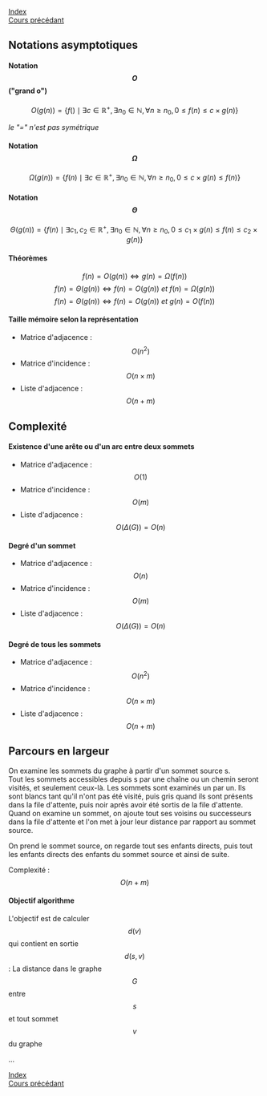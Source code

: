 <script type="text/javascript" src="https://cdnjs.cloudflare.com/ajax/libs/mathjax/2.7.7/latest.js?config=TeX-MML-AM_CHTML"></script>

[Index](./index.md)  
[Cours précédant](./cours_1.md)

## Notations asymptotiques

#### Notation $$O$$ ("grand o")

$$O(g(n)) = \{f() \mid \exists c \in \mathbb{R^+}, \exists n_0 \in \mathbb{N}, \forall n \geq n_0, 0 \leq f(n) \leq c\times g(n)\}$$

*le "=" n'est pas symétrique*

#### Notation $$\Omega$$
$$\Omega (g(n)) = \{f(n)\mid \exists c \in \mathbb{R^+}, \exists n_0 \in \mathbb{N}, \forall n \geq n_0, 0 \leq c \times g(n) \leq f(n)\}$$

#### Notation $$\Theta$$
$$\Theta (g(n)) = \{f(n) \mid \exists c_1, c_2 \in \mathbb{R^+}, \exists n_0 \in \mathbb{N}, \forall n \geq n_0, 0 \leq c_1 \times g(n) \leq f(n) \leq c_2 \times g(n)\}$$

#### Théorèmes
$$f(n) = O(g(n)) \Leftrightarrow g(n) = \Omega (f(n))$$
$$f(n) = \Theta (g(n)) \Leftrightarrow f(n) = O(g(n))\ et\ f(n) = \Omega (g(n))$$
$$f(n) = \Theta (g(n)) \Leftrightarrow f(n) = O(g(n))\ et\ g(n) = O(f(n))$$

#### Taille mémoire selon la représentation

- Matrice d'adjacence : $$O(n^2)$$
- Matrice d'incidence : $$O(n\times m)$$
- Liste d'adjacence : $$O(n+m)$$

## Complexité

#### Existence d'une arête ou d'un arc entre deux sommets
- Matrice d'adjacence : $$O(1)$$
- Matrice d'incidence : $$O(m)$$
- Liste d'adjacence : $$O(\Delta (G)) = O(n)$$

#### Degré d'un sommet
- Matrice d'adjacence : $$O(n)$$
- Matrice d'incidence : $$O(m)$$
- Liste d'adjacence : $$O(\Delta (G)) = O(n)$$

#### Degré de tous les sommets
- Matrice d'adjacence : $$O(n^2)$$
- Matrice d'incidence : $$O(n\times m)$$
- Liste d'adjacence : $$O(n + m)$$

## Parcours en largeur
On examine les sommets du graphe à partir d'un sommet source s.  
Tout les sommets accessibles depuis s par une chaîne ou un chemin seront visités, et seulement ceux-là.
Les sommets sont examinés un par un. Ils sont blancs tant qu'il n'ont pas été visité, puis gris quand ils sont présents dans la file d'attente, puis noir après avoir été sortis de la file d'attente.  
Quand on examine un sommet, on ajoute tout ses voisins ou successeurs dans la file d'attente et l'on met à jour leur distance par rapport au sommet source.

On prend le sommet source, on regarde tout ses enfants directs, puis tout les enfants directs des enfants du sommet source et ainsi de suite.

Complexité : $$O(n+m)$$

#### Objectif algorithme
L'objectif est de calculer $$d(v)$$ qui contient en sortie $$d(s,v)$$ : La distance dans le graphe $$G$$ entre $$s$$ et tout sommet $$v$$ du graphe

...













[Index](./index.md)  
[Cours précédant](./cours_1.md)
